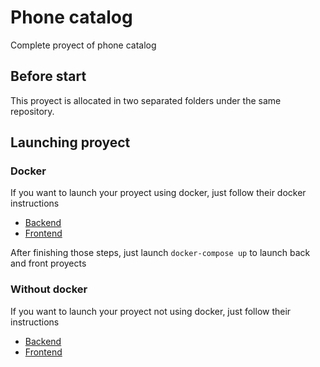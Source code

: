 # Phone catalog

Complete proyect of phone catalog  

## Before start

This proyect is allocated in two separated folders under the same repository.

## Launching proyect
### Docker
If you want to launch your proyect using docker, just follow their docker instructions
- [Backend](/phone-back/README.md#Docker)
- [Frontend](/phone-front/README.md#Docker)

After finishing those steps, just launch `docker-compose up` to launch back and front proyects

### Without docker
If you want to launch your proyect not using docker, just follow their instructions
- [Backend](/phone-back/README.md#Docker)
- [Frontend](/phone-front/README.md#Without-Docker)